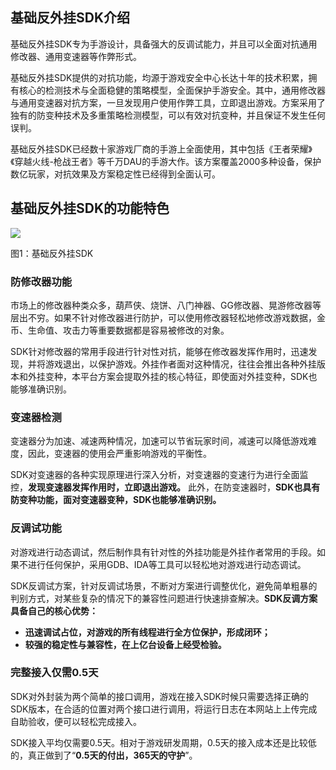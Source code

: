 ## 基础反外挂SDK介绍

基础反外挂SDK专为手游设计，具备强大的反调试能力，并且可以全面对抗通用修改器、通用变速器等作弊形式。

基础反外挂SDK提供的对抗功能，均源于游戏安全中心长达十年的技术积累，拥有核心的检测技术与全面稳健的策略模型，全面保护手游安全。其中，通用修改器与通用变速器对抗方案，一旦发现用户使用作弊工具，立即退出游戏。方案采用了独有的防变种技术及多重策略检测模型，可以有效对抗变种，并且保证不发生任何误判。

基础反外挂SDK已经数十家游戏厂商的手游上全面使用，其中包括《王者荣耀》《穿越火线-枪战王者》等千万DAU的手游大作。该方案覆盖2000多种设备，保护数亿玩家，对抗效果及方案稳定性已经得到全面认可。

## 基础反外挂SDK的功能特色

![](/docs/ACE-doc/10_mobile-SDK/10/sdk1-1.png )

<span class="legend">图1：基础反外挂SDK</span>

### 防修改器功能

市场上的修改器种类众多，葫芦侠、烧饼、八门神器、GG修改器、晃游修改器等层出不穷。如果不针对修改器进行防护，可以使用修改器轻松地修改游戏数据，金币、生命值、攻击力等重要数据都是容易被修改的对象。

SDK针对修改器的常用手段进行针对性对抗，能够在修改器发挥作用时，迅速发现，并将游戏退出，以保护游戏。外挂作者面对这种情况，往往会推出各种外挂版本和外挂变种，本平台方案会提取外挂的核心特征，即使面对外挂变种，SDK也能够准确识别。

### 变速器检测

变速器分为加速、减速两种情况，加速可以节省玩家时间，减速可以降低游戏难度，因此，变速器的使用会严重影响游戏的平衡性。

SDK对变速器的各种实现原理进行深入分析，对变速器的变速行为进行全面监控，**发现变速器发挥作用时，立即退出游戏。** 此外，在防变速器时，**SDK也具有防变种功能，面对变速器变种，SDK也能够准确识别。**

### 反调试功能

对游戏进行动态调试，然后制作具有针对性的外挂功能是外挂作者常用的手段。如果不进行任何保护，采用GDB、IDA等工具可以轻松地对游戏进行动态调试。

SDK反调试方案，针对反调试场景，不断对方案进行调整优化，避免简单粗暴的判别方式，对某些复杂的情况下的兼容性问题进行快速排查解决。**SDK反调方案具备自己的核心优势：**

* **迅速调试占位，对游戏的所有线程进行全方位保护，形成闭环；**
* **较强的稳定性与兼容性，在上亿台设备上经受检验。**

### 完整接入仅需0.5天

SDK对外封装为两个简单的接口调用，游戏在接入SDK时候只需要选择正确的SDK版本，在合适的位置对两个接口进行调用，将运行日志在本网站上上传完成自助验收，便可以轻松完成接入。

SDK接入平均仅需要0.5天。相对于游戏研发周期，0.5天的接入成本还是比较低的，真正做到了“**0.5天的付出，365天的守护**”。

